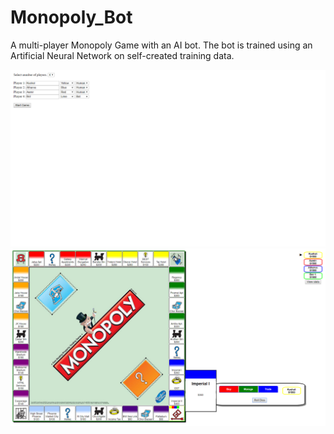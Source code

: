 # Monopoly_Bot
A multi-player Monopoly Game with an AI bot.
The bot is trained using an Artificial Neural Network on self-created training data.

![start](images/start_game.png)
![board](images/board.png)
